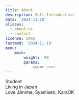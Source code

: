 ```yaml
---
title: About
description: Self Introduction
date: '2024-11-19'
aliases:
  - about-us
  - contact
license: SAKA
lastmod: '2024-11-19'
menu:
    main: 
        weight: -90
        params:
            icon: user
---
```


Student  
Living in Japan  
Love JAnime, Syamisen, KaraOK


